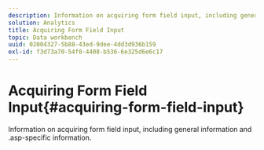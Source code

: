 ```yaml
---
description: Information on acquiring form field input, including general information and .asp-specific information.
solution: Analytics
title: Acquiring Form Field Input
topic: Data workbench
uuid: 02004327-5b88-43ed-9dee-4dd3d936b159
exl-id: f3d73a70-54f0-4408-b536-6e325d6e6c17
---
```

# Acquiring Form Field Input{#acquiring-form-field-input}

Information on acquiring form field input, including general information and .asp-specific information.

